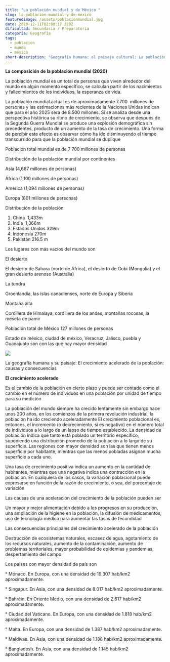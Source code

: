 ```yaml
---
title: "La población mundial y de México "
slug: la-poblacion-mundial-y-de-mexico
featuredimage: /assets/poblacionmundial.jpg
date: 2020-12-11T02:08:17.220Z
dificultad: Secundaria / Preparatoria
categoria: Geografía
tags:
  - poblacion
  - mundo
  - mexico
short-description: "Geografía humana: el paisaje cultural: La población mundial y de México"
---
```

**La composición de la población mundial (2020)**

La población mundial es un total de personas que viven alrededor del mundo en algún momento específico, se calculan partir de los nacimientos y fallecimientos de los individuos, la esperanza de vida. 

La población mundial actual es de aproximadamente 7.700  millones de personas y las estimaciones más recientes de la Naciones Unidas indican que para el año 2025 será de 8.500 millones. Si se analiza desde una perspectiva histórica su ritmo de crecimiento, se observa que después de la Segunda Guerra Mundial se produce una explosión demográfica sin precedentes, producto de un aumento de la tasa de crecimiento. Una forma de percibir este efecto es observar cómo ha ido disminuyendo el tiempo transcurrido para que la población mundial se duplique 

Población total mundial es de 7 700 millones de personas 

Distribución de la población mundial por continentes 

Asia (4,667 millones de personas)

África (1,100 millones de personas)

América (1,094 millones de personas)

Europa (801 millones de personas)

Distribución de la población  

1. China  1,433m 
2. India  1,366m 
3. Estados Unidos 329m 
4. Indonesia 270m 
5. Pakistán 216.5 m 

Los lugares con más vacíos del mundo son 

El desierto 

El desierto de Sahara (norte de África), el desierto de Gobi (Mongolia) y el gran desierto arenoso (Australia)

La tundra 

Groenlandia, las islas canadienses, norte de Europa y Siberia 

Montaña alta 

Cordillera de Himalaya, cordillera de los andes, montañas rocosas, la meseta de pamir 

Población total de México 127 millones de personas  

Estado de méxico, ciudad de méxico, Veracruz, Jalisco, puebla y Guanajuato son con las que hay mayor densidad 

![](https://lh5.googleusercontent.com/gk6fqdmN2uGYCgyf5Yc0g_pCih0t8k4S1tV5dwaqZhjuEnuxRk2eWkLZvNTJSBnJWcu2nVMQ4XAylR0LFmvmLNOInXo1w0obP5b7w16cF1fCyOg10KaeKu_sMkW-thhg7EsPEmA)

La geografía humana y su paisaje: El crecimiento acelerado de la población: causas y consecuencias 



**El crecimiento acelerado** 

Es el cambio de la población en cierto plazo y puede ser contado como el cambio en el número de individuos en una población por unidad de tiempo para su medición 

La población del mundo siempre ha crecido lentamente sin embargo hace unos 200 años, en los comienzos de la primera revolución industrial, la población ha ido creciendo aceleradamente El crecimiento poblacional es, entonces, el incremento (o decrecimiento, si es negativo) en el número total de individuos a lo largo de un lapso de tiempo establecido. La densidad de población indica qué tanto está poblado un territorio específico, suponiendo una distribución promedio de la población a lo largo de su superficie. Las regiones con mayor densidad son las que tienen menos superficie por habitante, mientras que las menos pobladas asignan mucha superficie a cada uno.

Una tasa de crecimiento positiva indica un aumento en la cantidad de habitantes, mientras que una negativa indica una contracción en la población. En cualquiera de los casos, la variación poblacional puede expresarse en función de la razón de crecimiento, o sea, del porcentaje de variación

Las causas de una aceleración del crecimiento de la población pueden ser 

Un mayor y mejor alimentación debido a los progresos en su producción, una ampliación de la higiene en la población, la difusión de medicamentos, uso de tecnología médica para aumentar las tasas de fecundidad 

Las consecuencias principales del crecimiento acelerado de la población 

Destrucción de ecosistemas naturales, escasez de agua, agotamiento de los recursos naturales, aumento de la contaminación, aumento de problemas territoriales, mayor probabilidad de epidemias y pandemias, despertamiento del campo  

Los países con mayor densidad de país son 

° Mónaco. En Europa, con una densidad de 19.307 hab/km2 aproximadamente.

° Singapur. En Asia, con una densidad de 8.017 hab/km2 aproximadamente.

° Bahréin. En Oriente Medio, con una densidad de 2.617 hab/km2 aproximadamente.

° Ciudad del Vaticano. En Europa, con una densidad de 1.818 hab/km2 aproximadamente.

° Malta. En Europa, con una densidad de 1.387 hab/km2 aproximadamente.

° Maldivas. En Asia, con una densidad de 1.188 hab/km2 aproximadamente.

° Bangladesh. En Asia, con una densidad de 1.145 hab/km2 aproximadamente.